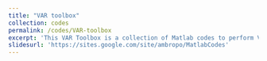 ```yaml
---
title: "VAR toolbox"
collection: codes
permalink: /codes/VAR-toolbox
excerpt: 'This VAR Toolbox is a collection of Matlab codes to perform Vector Autoregression (VAR) analysis, created by [Ambrogio Cesa-Bianchi](https://sites.google.com/site/ambropo/home).'
slidesurl: 'https://sites.google.com/site/ambropo/MatlabCodes'
---
```


